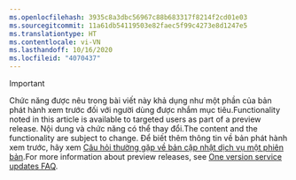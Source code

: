 ```yaml
---
ms.openlocfilehash: 3935c8a3dbc56967c88b683317f8214f2cd01e03
ms.sourcegitcommit: 11a61db54119503e82faec5f99c4273e8d1247e5
ms.translationtype: HT
ms.contentlocale: vi-VN
ms.lasthandoff: 10/16/2020
ms.locfileid: "4070437"
---
```

> [!IMPORTANT]
> <span data-ttu-id="84eae-101">Chức năng được nêu trong bài viết này khả dụng như một phần của bản phát hành xem trước đối với người dùng được nhắm mục tiêu.</span><span class="sxs-lookup"><span data-stu-id="84eae-101">Functionality noted in this article is available to targeted users as part of a preview release.</span></span> <span data-ttu-id="84eae-102">Nội dung và chức năng có thể thay đổi.</span><span class="sxs-lookup"><span data-stu-id="84eae-102">The content and the functionality are subject to change.</span></span> <span data-ttu-id="84eae-103">Để biết thêm thông tin về bản phát hành xem trước, hãy xem [Câu hỏi thường gặp về bản cập nhật dịch vụ một phiên bản](https://docs.microsoft.com/dynamics365/unified-operations/fin-and-ops/get-started/one-version).</span><span class="sxs-lookup"><span data-stu-id="84eae-103">For more information about preview releases, see [One version service updates FAQ](https://docs.microsoft.com/dynamics365/unified-operations/fin-and-ops/get-started/one-version).</span></span>
